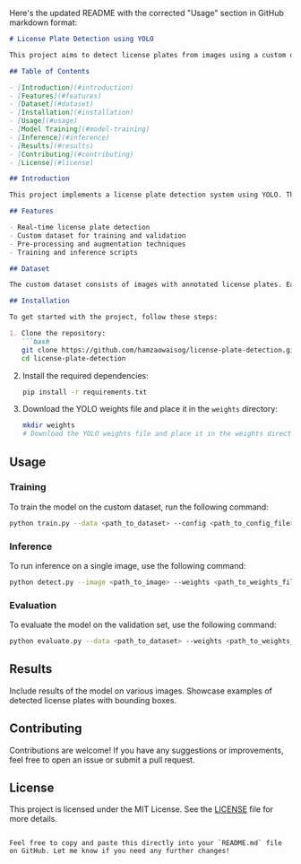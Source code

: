Here's the updated README with the corrected "Usage" section in GitHub markdown format:

```markdown
# License Plate Detection using YOLO

This project aims to detect license plates from images using a custom dataset and the YOLO (You Only Look Once) object detection algorithm. YOLO is a state-of-the-art, real-time object detection system that is capable of detecting objects in images with high accuracy.

## Table of Contents

- [Introduction](#introduction)
- [Features](#features)
- [Dataset](#dataset)
- [Installation](#installation)
- [Usage](#usage)
- [Model Training](#model-training)
- [Inference](#inference)
- [Results](#results)
- [Contributing](#contributing)
- [License](#license)

## Introduction

This project implements a license plate detection system using YOLO. The model is trained on a custom dataset consisting of images with annotated license plates. The goal is to accurately detect the location of license plates in various images.

## Features

- Real-time license plate detection
- Custom dataset for training and validation
- Pre-processing and augmentation techniques
- Training and inference scripts

## Dataset

The custom dataset consists of images with annotated license plates. Each image is labeled with bounding boxes around the license plates. The dataset is split into training and validation sets.

## Installation

To get started with the project, follow these steps:

1. Clone the repository:
   ```bash
   git clone https://github.com/hamzaowaisog/license-plate-detection.git
   cd license-plate-detection
   ```

2. Install the required dependencies:
   ```bash
   pip install -r requirements.txt
   ```

3. Download the YOLO weights file and place it in the `weights` directory:
   ```bash
   mkdir weights
   # Download the YOLO weights file and place it in the weights directory
   ```

## Usage

### Training

To train the model on the custom dataset, run the following command:

   ```bash
   python train.py --data <path_to_dataset> --config <path_to_config_file> --weights <path_to_weights_file>
   ```

### Inference

To run inference on a single image, use the following command:

   ```bash
   python detect.py --image <path_to_image> --weights <path_to_weights_file> --config <path_to_config_file>
   ```

### Evaluation

To evaluate the model on the validation set, use the following command:

   ```bash
   python evaluate.py --data <path_to_dataset> --weights <path_to_weights_file> --config <path_to_config_file>
   ```

## Results

Include results of the model on various images. Showcase examples of detected license plates with bounding boxes.

## Contributing

Contributions are welcome! If you have any suggestions or improvements, feel free to open an issue or submit a pull request.

## License

This project is licensed under the MIT License. See the [LICENSE](LICENSE) file for more details.
```

Feel free to copy and paste this directly into your `README.md` file on GitHub. Let me know if you need any further changes!